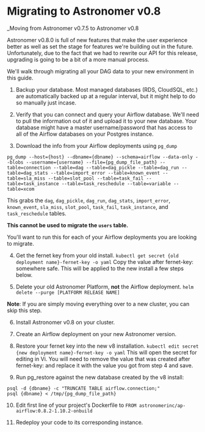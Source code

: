 # Migrating to Astronomer v0.8
_Moving from Astronomer v0.7.5 to Astronomer v0.8

Astronomer v0.8.0 is full of new features that make the user experience better as well as set the stage for features we're building out in the future. Unfortunately, due to the fact that we had to rewrite our API for this release, upgrading is going to be a bit of a more manual process.

We'll walk through migrating all your DAG data to your new environment in this guide.


1) Backup your database.
Most managed databases (RDS, CloudSQL, etc.) are automatically backed up at a regular interval, but it might help to do so manually just incase.

2) Verify that you can connect and query your Airflow database.
We'll need to pull the information out of it and upload it to your new database. Your database might have a master username/password that has access to all of the Airflow databases on your Postgres instance.  

3) Download the info from your Airflow deployments using `pg_dump`

```
pg_dump --host={host} --dbname={dbname} --schema=airflow --data-only --blobs --username={username} --file={pg_dump_file_path} --table=connection --table=dag --table=dag_pickle --table=dag_run --table=dag_stats --table=import_error --table=known_event --table=sla_miss --table=slot_pool --table=task_fail --table=task_instance --table=task_reschedule --table=variable --table=xcom
```

This grabs the `dag`, `dag_pickle`, `dag_run`, `dag_stats`, `import_error`, `known_event`, `sla_miss`, `slot_pool`, `task_fail`, `task_instance`, and `task_reschedule` tables.

**This cannot be used to migrate the `users` table.**

You'll want to run this for each of your Airflow deployments you are looking to migrate.

4) Get the fernet key from your old install. 
`kubectl get secret {old deployment name}-fernet-key -o yaml`
Copy the value after fernet-key: somewhere safe. This will be applied to the new install a few steps below.

5) Delete your old Astronomer Platform, **not** the Airflow deployment.
`helm delete --purge [PLATFORM RELEASE NAME]`

**Note**: If you are simply moving everything over to a new cluster, you can skip this step.

6) Install Astronomer v0.8 on your cluster.

7) Create an Airflow deployment on your new Astronomer version.

8) Restore your fernet key into the new v8 installation. `kubectl edit secret {new deployment name}-fernet-key -o yaml` This will open the secret for editing in Vi. You will need to remove the value that was created after fernet-key: and replace it with the value you got from step 4 and save. 

9) Run pg_restore against the new database created by the v8 install:
```
psql -d {dbname} -c "TRUNCATE TABLE airflow.connection;"
psql {dbname} < /tmp/{pg_dump_file_path}  
```

10) Edit first line of your project's Dockerfile to `FROM astronomerinc/ap-airflow:0.8.2-1.10.2-onbuild`

11) Redeploy your code to its corresponding instance.
